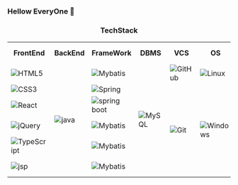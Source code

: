### Hellow EveryOne 👋

<div align="center">
	<h3>TechStack</h3>
	<table width="100%">
		<th>FrontEnd</th>
		<th>BackEnd</th>
		<th>FrameWork</th>
		<th>DBMS</th>
		<th>VCS</th>
		<th>OS</th>
		<th>IDE</th>
		<th>Cloud & Server</th>
		<th>BUILD & DEPLOY</th>
		<tr>
   			<td><img alt="HTML5" src="https://img.shields.io/badge/HTML5-E34F26?style=flat&logo=HTML5&logoColor=white" /></td>
			<td rowspan="6"><img alt="java" src="https://img.shields.io/badge/Java-CC0000?style=flat-square&logo=OpenJDK&logoColor=white"/></td>
			<td><img alt="Mybatis" src="https://img.shields.io/badge/Mybatis-000000?style=flat-square&logo=Fluentd&logoColor=white" /></td>
   			<td rowspan="6"><img alt="MySQL" src="https://img.shields.io/badge/MySQL-4479A1?style=flat&logo=mysql&logoColor=white"/></td>
			<td><img alt="GitHub" src="https://img.shields.io/badge/GitHub-181717?style=flat-square&logo=GitHub&logoColor=white" /></td>
			<td><img alt="Linux" src="https://img.shields.io/badge/Linux-FCC624?style=flat&logo=linux&logoColor=white" /></td>
			<td><img alt="Eclipse" src="https://img.shields.io/badge/Eclipse IDE-2C2255?style=flat&logo=eclipseide&logoColor=white" /></td>
			<td><img alt="NaverCloud" src="https://img.shields.io/badge/NaverCloud-03C75A?style=flat&logo=naver&logoColor=white" /></td>
			<td rowspan="6"><img alt="Gradle" src="https://img.shields.io/badge/Gradle-02303A?style=flat&logo=gradle&logoColor=white" /></td>
		</tr>
   		<tr>
   			<td><img alt="CSS3" src="https://img.shields.io/badge/CSS3-1572B6?style=flat&logo=CSS3&logoColor=white" /></td>
			<td><img alt="Spring" src="https://img.shields.io/badge/Spring-6DB33F?style=flat&logo=spring&logoColor=white"/></td>
			<td rowspan="5"><img alt="Git" src="https://img.shields.io/badge/Git-F05032?style=flat&logo=git&logoColor=white" /></td>
			<td rowspan="5"><img alt="Windows" src="https://img.shields.io/badge/Windows-0078D6?style=flat-square&logo=Windows&logoColor=white" /></td>
			<td><img alt="Intellij" src="https://img.shields.io/badge/Intellij IDEA-000000?style=flat&logo=intellijidea&logoColor=white" /></td>
			<td rowspan="5"><img alt="tomcat" src="https://img.shields.io/badge/Apache_Tomcat-F8DC75?style=flat-square&logo=Apache-Tomcat&logoColor=white" /></td>
		</tr>
   		<tr>
   			<td><img alt="React" src="https://img.shields.io/badge/React-61DAFB?style=flat&logo=React&logoColor=white"/></td>
			<td><img alt="spring boot" src="https://img.shields.io/badge/Spring_Boot-6DB33F?style=flat-square&logo=Spring-Boot&logoColor=white" /></td>
			<td><img alt="VSCode" src="https://img.shields.io/badge/VSCode-007ACC?style=flat-square&logo=Visual-Studio-Code&logoColor=white" /></td>
		</tr>
   		<tr>
   			<td><img alt="jQuery" src="https://img.shields.io/badge/jQuery-0769AD?style=flat&logo=jquery&logoColor=white"/></td>
			<td><img alt="Mybatis" src="https://img.shields.io/badge/Mybatis-000000?style=flat-square&logo=Fluentd&logoColor=white" /></td>
			<td><img alt="Eclipse" src="https://img.shields.io/badge/Eclipse IDE-2C2255?style=flat&logo=eclipseide&logoColor=white" /></td>
		</tr>
   		<tr>
   			<td><img alt="TypeScript" src="https://img.shields.io/badge/TypeScript-3178C6?style=flat&logo=typescript&logoColor=white"/></td>
			<td><img alt="Mybatis" src="https://img.shields.io/badge/Mybatis-000000?style=flat-square&logo=Fluentd&logoColor=white" /></td>
			<td><img alt="Eclipse" src="https://img.shields.io/badge/Eclipse IDE-2C2255?style=flat&logo=eclipseide&logoColor=white" /></td>
		 </tr>
		 <tr>
   			<td><img alt="jsp" src="https://img.shields.io/badge/JSP-FFFFFF?style=flat&logo=OpenJDK&logoColor=black"/></td>
			<td><img alt="Mybatis" src="https://img.shields.io/badge/Mybatis-000000?style=flat-square&logo=Fluentd&logoColor=white" /></td>
			<td><img alt="Eclipse" src="https://img.shields.io/badge/Eclipse IDE-2C2255?style=flat&logo=eclipseide&logoColor=white" /></td>
		 </tr>
	
	
 				
				
    				
	
	
	
	




	
	
	
	
	
	
	
	
</table>
</div>
